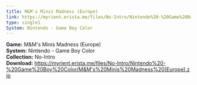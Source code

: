 ```yaml
---
title: M&M's Minis Madness (Europe)
link: https://myrient.erista.me/files/No-Intro/Nintendo%20-%20Game%20Boy%20Color/M&M's%20Minis%20Madness%20(Europe).zip
type: single1
System: Nintendo - Game Boy Color
---
```

<b>Game:</b> M&M's Minis Madness (Europe)<br>
<b>System:</b> Nintendo - Game Boy Color<br>
<b>Collection:</b> No-Intro<br>
<b>Download:</b> https://myrient.erista.me/files/No-Intro/Nintendo%20-%20Game%20Boy%20Color/M&M's%20Minis%20Madness%20(Europe).zip